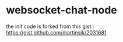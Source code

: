 # websocket-chat-node

the init code is forked from this gist : https://gist.github.com/martinsik/2031681